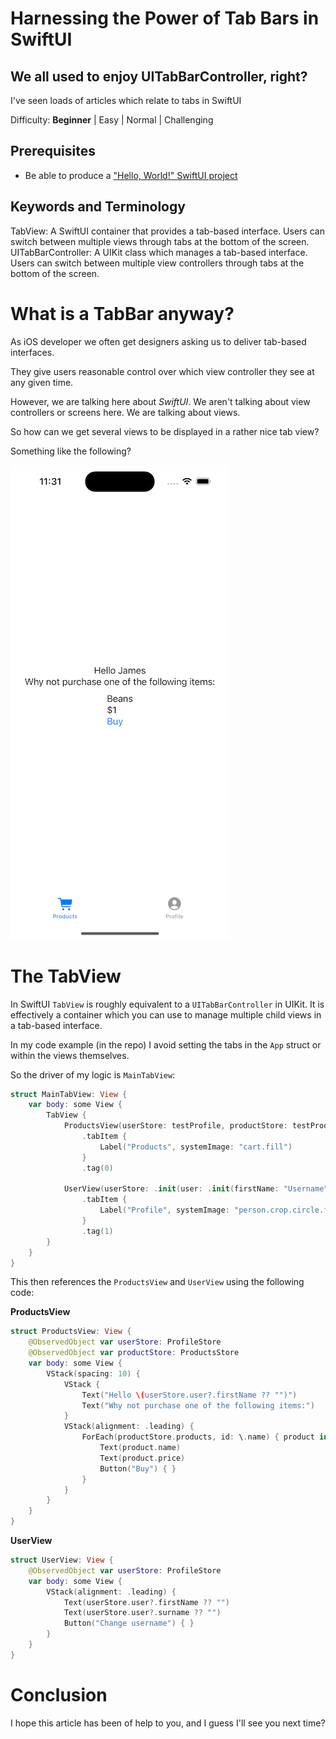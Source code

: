 # Harnessing the Power of Tab Bars in SwiftUI
## We all used to enjoy UITabBarController, right?

I've seen loads of articles which relate to tabs in SwiftUI 

Difficulty: **Beginner** | Easy | Normal | Challenging

## Prerequisites
- Be able to produce a ["Hello, World!" SwiftUI project](https://stevenpcurtis.medium.com/hello-world-swiftui-92bcf48a62d3)

## Keywords and Terminology
TabView: A SwiftUI container that provides a tab-based interface. Users can switch between multiple views through tabs at the bottom of the screen.
UITabBarController: A UIKit class which manages a tab-based interface. Users can switch between multiple view controllers through tabs at the bottom of the screen.

# What is a TabBar anyway?
As iOS developer we often get designers asking us to deliver tab-based interfaces.

They give users reasonable control over which view controller they see at any given time.

However, we are talking here about *SwiftUI*. We aren't talking about view controllers or screens here. We are talking about views.

So how can we get several views to be displayed in a rather nice tab view?

Something like the following?

![Images/screenshotsmall.png](Images/screenshotsmall.png)

# The TabView
In SwiftUI `TabView` is roughly equivalent to a `UITabBarController` in UIKit. It is effectively a container which you can use to manage multiple child views in a tab-based interface.

In my code example (in the repo) I avoid setting the tabs in the `App` struct or within the views themselves.

So the driver of my logic is `MainTabView`:

```swift
struct MainTabView: View {
    var body: some View {
        TabView {
            ProductsView(userStore: testProfile, productStore: testProductsData)
                .tabItem {
                    Label("Products", systemImage: "cart.fill")
                }
                .tag(0)

            UserView(userStore: .init(user: .init(firstName: "Username", surname: "UserSurname")))
                .tabItem {
                    Label("Profile", systemImage: "person.crop.circle.fill")
                }
                .tag(1)
        }
    }
}
```

This then references the `ProductsView` and `UserView` using the following code:

**ProductsView**

```swift
struct ProductsView: View {
    @ObservedObject var userStore: ProfileStore
    @ObservedObject var productStore: ProductsStore
    var body: some View {
        VStack(spacing: 10) {
            VStack {
                Text("Hello \(userStore.user?.firstName ?? "")")
                Text("Why not purchase one of the following items:")
            }
            VStack(alignment: .leading) {
                ForEach(productStore.products, id: \.name) { product in
                    Text(product.name)
                    Text(product.price)
                    Button("Buy") { }
                }
            }
        }
    }
}
```

**UserView**

```swift
struct UserView: View {
    @ObservedObject var userStore: ProfileStore
    var body: some View {
        VStack(alignment: .leading) {
            Text(userStore.user?.firstName ?? "")
            Text(userStore.user?.surname ?? "")
            Button("Change username") { }
        }
    }
}
```

# Conclusion
I hope this article has been of help to you, and I guess I'll see you next time?
